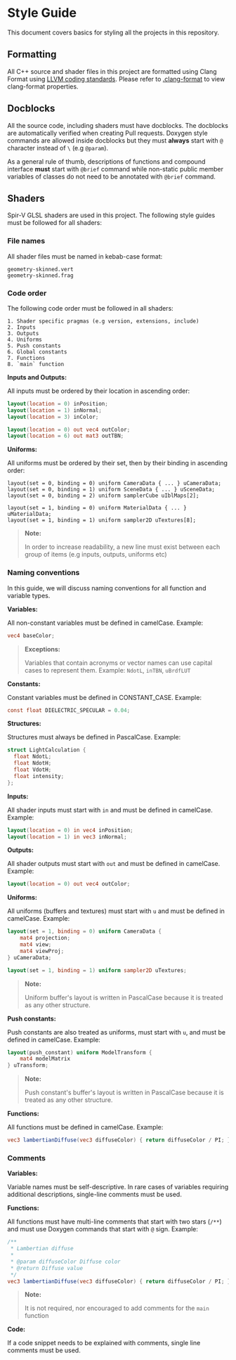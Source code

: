 # Style Guide

This document covers basics for styling all the projects in this repository.

## Formatting

All C++ source and shader files in this project are formatted using Clang Format
using [LLVM coding standards](https://llvm.org/docs/CodingStandards.html#source-code-formatting). Please
refer to [.clang-format](./.clang-format) to view clang-format properties.

## Docblocks

All the source code, including shaders must have docblocks. The docblocks are automatically verified when
creating Pull requests. Doxygen style commands are allowed inside docblocks but they must **always**
start with `@` character instead of `\` (e.g `@param`).

As a general rule of thumb, descriptions of functions and compound interface **must**
start with `@brief` command while non-static public member variables of classes
do not need to be annotated with `@brief` command.

## Shaders

Spir-V GLSL shaders are used in this project. The following style guides must be followed for all shaders:

### File names

All shader files must be named in kebab-case format:

```
geometry-skinned.vert
geometry-skinned.frag
```

### Code order

The following code order must be followed in all shaders:

```
1. Shader specific pragmas (e.g version, extensions, include)
2. Inputs
3. Outputs
4. Uniforms
5. Push constants
6. Global constants
7. Functions
8. `main` function
```

**Inputs and Outputs:**

All inputs must be ordered by their location in ascending order:

```glsl
layout(location = 0) inPosition;
layout(location = 1) inNormal;
layout(location = 3) inColor;

layout(location = 0) out vec4 outColor;
layout(location = 6) out mat3 outTBN;
```

**Uniforms:**

All uniforms must be ordered by their set, then by their
binding in ascending order:

```
layout(set = 0, binding = 0) uniform CameraData { ... } uCameraData;
layout(set = 0, binding = 1) uniform SceneData { ... } uSceneData;
layout(set = 0, binding = 2) uniform samplerCube uIblMaps[2];

layout(set = 1, binding = 0) uniform MaterialData { ... } uMaterialData;
layout(set = 1, binding = 1) uniform sampler2D uTextures[8];
```

> **Note:**
>
> In order to increase readability, a new line must exist between
> each group of items (e.g inputs, outputs, uniforms etc)

### Naming conventions

In this guide, we will discuss naming conventions for all function and variable types.

**Variables:**

All non-constant variables must be defined in camelCase. Example:

```glsl
vec4 baseColor;
```

> **Exceptions:**
>
> Variables that contain acronyms or vector names
> can use capital cases to represent them.
> Example: `NdotL`, `inTBN`, `uBrdfLUT`

**Constants:**

Constant variables must be defined in CONSTANT_CASE. Example:

```glsl
const float DIELECTRIC_SPECULAR = 0.04;
```

**Structures:**

Structures must always be defined in PascalCase. Example:

```glsl
struct LightCalculation {
  float NdotL;
  float NdotH;
  float VdotH;
  float intensity;
};
```

**Inputs:**

All shader inputs must start with `in` and must be defined in camelCase. Example:

```glsl
layout(location = 0) in vec4 inPosition;
layout(location = 1) in vec3 inNormal;
```

**Outputs:**

All shader outputs must start with `out` and must be defined in camelCase. Example:

```glsl
layout(location = 0) out vec4 outColor;
```

**Uniforms:**

All uniforms (buffers and textures) must start with `u` and must be defined in camelCase. Example:

```glsl
layout(set = 1, binding = 0) uniform CameraData {
    mat4 projection;
    mat4 view;
    mat4 viewProj;
} uCameraData;

layout(set = 1, binding = 1) uniform sampler2D uTextures;
```

> **Note:**
>
> Uniform buffer's layout is written in PascalCase
> because it is treated as any other structure.

**Push constants:**

Push constants are also treated as uniforms, must start with `u`, and must be defined in camelCase. Example:

```glsl
layout(push_constant) uniform ModelTransform {
    mat4 modelMatrix
} uTransform;
```

> **Note:**
>
> Push constant's buffer's layout is written in PascalCase
> because it is treated as any other structure.

**Functions:**

All functions must be defined in camelCase. Example:

```glsl
vec3 lambertianDiffuse(vec3 diffuseColor) { return diffuseColor / PI; }
```

### Comments

**Variables:**

Variable names must be self-descriptive. In rare cases of variables
requiring additional descriptions, single-line comments must be used.

**Functions:**

All functions must have multi-line comments that start with
two stars (`/**`) and must use Doxygen commands that
start with `@` sign. Example:

```glsl
/**
 * Lambertian diffuse
 *
 * @param diffuseColor Diffuse color
 * @return Diffuse value
 */
vec3 lambertianDiffuse(vec3 diffuseColor) { return diffuseColor / PI; }
```

> **Note:**
>
> It is not required, nor encouraged to add comments
> for the `main` function

**Code:**

If a code snippet needs to be explained with comments, single line
comments must be used.

